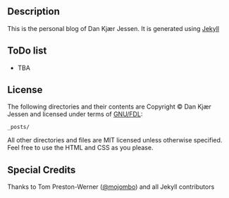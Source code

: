 ## Description ##
This is the personal blog of Dan Kjær Jessen. It is generated using [Jekyll](http://github.com/mojombo/jekyll)

## ToDo list ##
* TBA
 

## License ##
The following directories and their contents are Copyright © Dan Kjær Jessen and licensed under terms of [GNU/FDL](http://www.gnu.org/licenses/fdl-1.3.txt):

    _posts/

All other directories and files are MIT licensed unless otherwise specified. Feel free to use the HTML and CSS as you please.

## Special Credits ##
Thanks to Tom Preston-Werner ([@mojombo](https://github.com/mojombo)) and all Jekyll contributors
